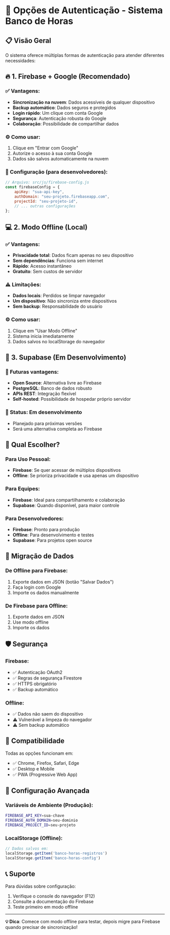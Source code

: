 # 🔐 Opções de Autenticação - Sistema Banco de Horas

## 📋 Visão Geral

O sistema oferece múltiplas formas de autenticação para atender diferentes necessidades:

## 🔥 1. Firebase + Google (Recomendado)

### ✅ Vantagens:
- **Sincronização na nuvem**: Dados acessíveis de qualquer dispositivo
- **Backup automático**: Dados seguros e protegidos
- **Login rápido**: Um clique com conta Google
- **Segurança**: Autenticação robusta do Google
- **Colaboração**: Possibilidade de compartilhar dados

### ⚙️ Como usar:
1. Clique em "Entrar com Google"
2. Autorize o acesso à sua conta Google
3. Dados são salvos automaticamente na nuvem

### 🔧 Configuração (para desenvolvedores):
```javascript
// Arquivo: src/js/firebase-config.js
const firebaseConfig = {
    apiKey: "sua-api-key",
    authDomain: "seu-projeto.firebaseapp.com",
    projectId: "seu-projeto-id",
    // ... outras configurações
};
```

## 💻 2. Modo Offline (Local)

### ✅ Vantagens:
- **Privacidade total**: Dados ficam apenas no seu dispositivo
- **Sem dependências**: Funciona sem internet
- **Rápido**: Acesso instantâneo
- **Gratuito**: Sem custos de servidor

### ⚠️ Limitações:
- **Dados locais**: Perdidos se limpar navegador
- **Um dispositivo**: Não sincroniza entre dispositivos
- **Sem backup**: Responsabilidade do usuário

### ⚙️ Como usar:
1. Clique em "Usar Modo Offline"
2. Sistema inicia imediatamente
3. Dados salvos no localStorage do navegador

## 🚀 3. Supabase (Em Desenvolvimento)

### 🔮 Futuras vantagens:
- **Open Source**: Alternativa livre ao Firebase
- **PostgreSQL**: Banco de dados robusto
- **APIs REST**: Integração flexível
- **Self-hosted**: Possibilidade de hospedar próprio servidor

### 📅 Status: Em desenvolvimento
- Planejado para próximas versões
- Será uma alternativa completa ao Firebase

## 🎯 Qual Escolher?

### Para Uso Pessoal:
- **Firebase**: Se quer acessar de múltiplos dispositivos
- **Offline**: Se prioriza privacidade e usa apenas um dispositivo

### Para Equipes:
- **Firebase**: Ideal para compartilhamento e colaboração
- **Supabase**: Quando disponível, para maior controle

### Para Desenvolvedores:
- **Firebase**: Pronto para produção
- **Offline**: Para desenvolvimento e testes
- **Supabase**: Para projetos open source

## 🔄 Migração de Dados

### De Offline para Firebase:
1. Exporte dados em JSON (botão "Salvar Dados")
2. Faça login com Google
3. Importe os dados manualmente

### De Firebase para Offline:
1. Exporte dados em JSON
2. Use modo offline
3. Importe os dados

## 🛡️ Segurança

### Firebase:
- ✅ Autenticação OAuth2
- ✅ Regras de segurança Firestore
- ✅ HTTPS obrigatório
- ✅ Backup automático

### Offline:
- ✅ Dados não saem do dispositivo
- ⚠️ Vulnerável a limpeza do navegador
- ⚠️ Sem backup automático

## 📱 Compatibilidade

Todas as opções funcionam em:
- ✅ Chrome, Firefox, Safari, Edge
- ✅ Desktop e Mobile
- ✅ PWA (Progressive Web App)

## 🔧 Configuração Avançada

### Variáveis de Ambiente (Produção):
```bash
FIREBASE_API_KEY=sua-chave
FIREBASE_AUTH_DOMAIN=seu-dominio
FIREBASE_PROJECT_ID=seu-projeto
```

### LocalStorage (Offline):
```javascript
// Dados salvos em:
localStorage.getItem('banco-horas-registros')
localStorage.getItem('banco-horas-config')
```

## 📞 Suporte

Para dúvidas sobre configuração:
1. Verifique o console do navegador (F12)
2. Consulte a documentação do Firebase
3. Teste primeiro em modo offline

---

**💡 Dica**: Comece com modo offline para testar, depois migre para Firebase quando precisar de sincronização! 